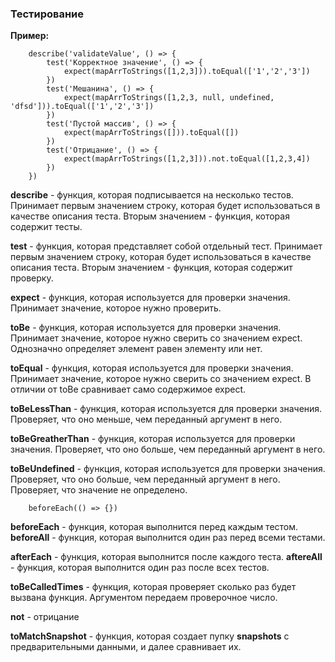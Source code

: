 ### Тестирование 

<b>Пример:</b>

		describe('validateValue', () => { 
			test('Корректное значение', () => {
				expect(mapArrToStrings([1,2,3])).toEqual(['1','2','3'])
			})
			test('Мешанина', () => {
				expect(mapArrToStrings([1,2,3, null, undefined, 'dfsd'])).toEqual(['1','2','3'])
			})
			test('Пустой массив', () => {
				expect(mapArrToStrings([])).toEqual([])
			})
			test('Отрицание', () => {
				expect(mapArrToStrings([1,2,3])).not.toEqual([1,2,3,4])
			})
		})

<b>describe</b> - функция, которая подписывается на несколько тестов. Принимает первым значением строку, которая будет использоваться в качестве описания теста. Вторым значением - функция, которая содержит тесты.

<b>test</b> - функция, которая представляет собой отдельный тест. Принимает первым значением строку, которая будет использоваться в качестве описания теста. Вторым значением - функция, которая содержит проверку. 

<b>expect</b> - функция, которая используется для проверки значения. Принимает значение, которое нужно проверить. 

<b>toBe</b> - функция, которая используется для проверки значения. Принимает значение, которое нужно сверить со значением expect. Однозначно определяет элемент равен элементу или нет. 

<b>toEqual</b> - функция, которая используется для проверки значения. Принимает значение, которое нужно сверить со значением expect. В отличии от toBe сравнивает само содержимое expect.

<b>toBeLessThan</b> - функция, которая используется для проверки значения. Проверяет, что оно меньше, чем переданный аргумент в него. 

<b>toBeGreatherThan</b> - функция, которая используется для проверки значения. Проверяет, что оно больше, чем переданный аргумент в него. 

<b>toBeUndefined</b> - функция, которая используется для проверки значения. Проверяет, что оно больше, чем переданный аргумент в него. Проверяет, что значение не определено.

		beforeEach(() => {})

<b>beforeEach</b> - функция, которая выполнится перед каждым тестом.
<b>beforeAll</b> - функция, которая выполнится один раз перед всеми тестами.

<b>afterEach</b> - функция, которая выполнится после каждого теста.
<b>aftereAll</b> - функция, которая выполнится один раз после всех тестов.

<b>toBeCalledTimes</b> - функция, которая проверяет сколько раз будет вызвана функция. Аргументом передаем проверочное число.

<b>not</b> - отрицание

<b>toMatchSnapshot</b> - функция, которая создает пупку __snapshots__ с предварительными данными, и далее сравнивает их.